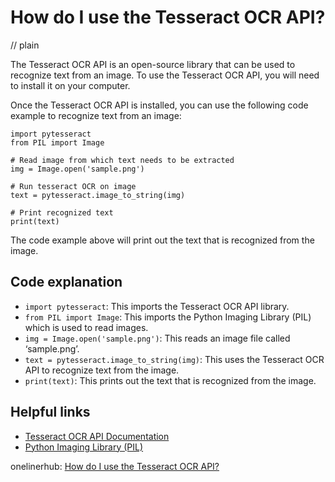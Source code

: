 # How do I use the Tesseract OCR API?
// plain

The Tesseract OCR API is an open-source library that can be used to recognize text from an image. To use the Tesseract OCR API, you will need to install it on your computer.

Once the Tesseract OCR API is installed, you can use the following code example to recognize text from an image:

```
import pytesseract
from PIL import Image

# Read image from which text needs to be extracted
img = Image.open('sample.png')

# Run tesseract OCR on image
text = pytesseract.image_to_string(img)

# Print recognized text
print(text)
```

The code example above will print out the text that is recognized from the image.

## Code explanation


- `import pytesseract`: This imports the Tesseract OCR API library.
- `from PIL import Image`: This imports the Python Imaging Library (PIL) which is used to read images.
- `img = Image.open('sample.png')`: This reads an image file called ‘sample.png’.
- `text = pytesseract.image_to_string(img)`: This uses the Tesseract OCR API to recognize text from the image.
- `print(text)`: This prints out the text that is recognized from the image.

## Helpful links
- [Tesseract OCR API Documentation](https://github.com/tesseract-ocr/tesseract/wiki)
- [Python Imaging Library (PIL)](https://pillow.readthedocs.io/en/stable/index.html)

onelinerhub: [How do I use the Tesseract OCR API?](https://onelinerhub.com/tesseract-ocr/how-do-i-use-the-tesseract-ocr-api)